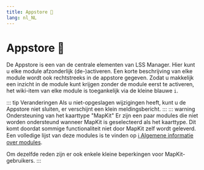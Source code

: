 ```yaml
---
title: Appstore 🛒
lang: nl_NL
---
```


# Appstore :shopping_cart:

De Appstore is een van de centrale elementen van LSS Manager. Hier kunt u elke module afzonderlijk (de-)activeren. Een korte beschrijving van elke module wordt ook rechtstreeks in de appstore gegeven.
Zodat u makkelijk een inzicht in de module kunt krijgen zonder de module eerst te activeren, het wiki-item van elke module is toegankelijk via de kleine blauwe `i`.

::: tip Veranderingen
Als u niet-opgeslagen wijzigingen heeft, kunt u de Appstore niet sluiten, er verschijnt een klein meldingsbericht.
:::
::: warning Ondersteuning van het kaarttype "MapKit"
Er zijn een paar modules die niet worden ondersteund wanneer MapKit is geselecteerd als het kaarttype. Dit komt doordat sommige functionaliteit niet door MapKit zelf wordt geleverd. Een volledige lijst van deze modules is te vinden op [ℹ️ Algemene informatie over modules](apps.md).

Om dezelfde reden zijn er ook enkele kleine beperkingen voor MapKit-gebruikers.
:::
